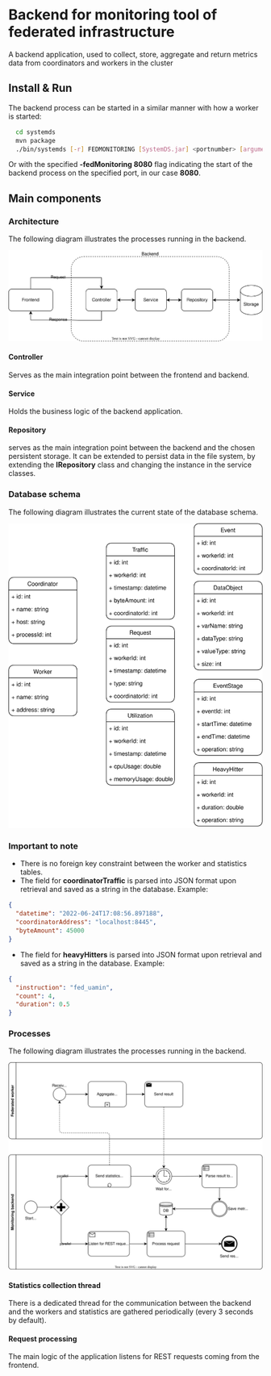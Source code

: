 <!--
{% comment %}
Licensed to the Apache Software Foundation (ASF) under one or more
contributor license agreements.  See the NOTICE file distributed with
this work for additional information regarding copyright ownership.
The ASF licenses this file to you under the Apache License, Version 2.0
(the "License"); you may not use this file except in compliance with
the License.  You may obtain a copy of the License at

http://www.apache.org/licenses/LICENSE-2.0

Unless required by applicable law or agreed to in writing, software
distributed under the License is distributed on an "AS IS" BASIS,
WITHOUT WARRANTIES OR CONDITIONS OF ANY KIND, either express or implied.
See the License for the specific language governing permissions and
limitations under the License.
{% end comment %}
-->

# Backend for monitoring tool of federated infrastructure

A backend application, used to collect, store, aggregate and return metrics data from coordinators and workers in the cluster

## Install & Run

The backend process can be started in a similar manner with how a worker is started:

```bash
  cd systemds
  mvn package
  ./bin/systemds [-r] FEDMONITORING [SystemDS.jar] <portnumber> [arguments]
```

Or with the specified **-fedMonitoring 8080** flag indicating the start of the backend process on the specified port, in our case **8080**.

## Main components

### Architecture

The following diagram illustrates the processes running in the backend.

![Backend Architecture](./Backend-architecture.svg)

#### Controller

Serves as the main integration point between the frontend and backend.

#### Service

Holds the business logic of the backend application.

#### Repository

serves as the main integration point between the backend and the chosen persistent storage. It can be extended to persist data in the file system, by extending the **IRepository** class and changing the instance in the service classes.

### Database schema

The following diagram illustrates the current state of the database schema.

![Database Schema](./DB-diagram.svg)

### Important to note

- There is no foreign key constraint between the worker and statistics tables.
- The field for **coordinatorTraffic** is parsed into JSON format upon retrieval and saved as a string in the database. Example:

```json
{
  "datetime": "2022-06-24T17:08:56.897188", 
  "coordinatorAddress": "localhost:8445", 
  "byteAmount": 45000
}
```

- The field for **heavyHitters** is parsed into JSON format upon retrieval and saved as a string in the database. Example:

```json
{
  "instruction": "fed_uamin", 
  "count": 4, 
  "duration": 0.5
}
```

### Processes

The following diagram illustrates the processes running in the backend.

![Backend Processes](./Backend-processes.svg)

#### Statistics collection thread

There is a dedicated thread for the communication between the backend and the workers and statistics are gathered periodically (every 3 seconds by default).

#### Request processing

The main logic of the application listens for REST requests coming from the frontend.  

